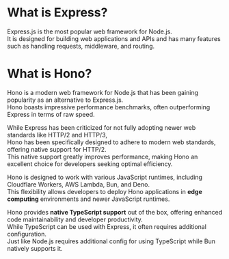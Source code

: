 # What is Express?

Express.js is the most popular web framework for Node.js.  
It is designed for building web applications and APIs and has many features such as handling requests, middleware, and routing.

# What is Hono?

Hono is a modern web framework for Node.js that has been gaining popularity as an alternative to Express.js.  
Hono boasts impressive performance benchmarks, often outperforming Express in terms of raw speed.  

While Express has been criticized for not fully adopting newer web standards like HTTP/2 and HTTP/3,  
Hono has been specifically designed to adhere to modern web standards, offering native support for HTTP/2.   
This native support greatly improves performance, making Hono an excellent choice for developers seeking optimal efficiency.  

Hono is designed to work with various JavaScript runtimes, including Cloudflare Workers, AWS Lambda, Bun, and Deno.  
This flexibility allows developers to deploy Hono applications in **edge computing** environments and newer JavaScript runtimes.  

Hono provides **native TypeScript support** out of the box, offering enhanced code maintainability and developer productivity.  
While TypeScript can be used with Express, it often requires additional configuration.  
Just like Node.js requires additional config for using TypeScript while Bun natively supports it.
